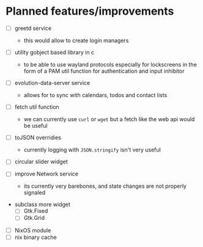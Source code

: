 # Planned features/improvements

- [ ] greetd service
  - this would allow to create login managers

- [ ] utility gobject based library in c
  - to be able to use wayland protocols especially for lockscreens in the form of a PAM util function for authentication and input inhibitor

- [ ] evolution-data-server service
  - allows for to sync with calendars, todos and contact lists

- [ ] fetch util function
  - we can currently use `curl` or `wget` but a fetch like the web api would be useful

- [ ] toJSON overridies
  - currently logging with `JSON.stringify` isn't very useful

- [ ] circular slider widget

- [ ] improve Network service
  - its currently very barebones, and state changes are not properly signaled

- subclass more widget
  - [ ] Gtk.Fixed
  - [ ] Gtk.Grid

- [ ] NixOS module
- [ ] nix binary cache
